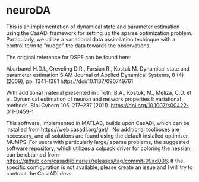 # neuroDA
This is an implementation of dynamical state and parameter estimation using the CasADi framework for setting up the sparse optimization problem.
Particularly, we utilize a variational data assimilation techinque with a control term to "nudge" the data towards the observations. 


The original reference for DSPE can be found here:

Abarbanel H.D.I., Creveling D.R., Farsian R., Kostuk M.
Dynamical state and parameter estimation
SIAM Journal of Applied Dynamical Systems, 8 (4) (2009), pp. 1341-1381
https://doi/10.1137/090749761

With additional material presented in :
Toth, B.A., Kostuk, M., Meliza, C.D. et al. Dynamical estimation of neuron and network properties I: variational methods. Biol Cybern 105, 217–237 (2011). https://doi.org/10.1007/s00422-011-0459-1

This software, implemented in MATLAB, builds upon CasADi, which can be installed from https://web.casadi.org/get/ . No additional toolboxes are necessary, and all solutions are found using the default installed optimizer, MUMPS. For users with particularly large/ sparse problems, the suggested software repository, which utilizes a colpack driver for coloring the hessian, can be obtained from https://github.com/casadi/binaries/releases/tag/commit-09ad006. If the specific configuration is not available, please create an issue and I will try to contract the CasaADi devs. 
